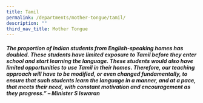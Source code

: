 ```yaml
---
title: Tamil
permalink: /departments/mother-tongue/tamil/
description: ""
third_nav_title: Mother Tongue
---
```


##### _The proportion of Indian students from English-speaking homes has doubled. These students have limited exposure to Tamil before they enter school and start learning the language. These students would also have limited opportunities to use Tamil in their homes. Therefore, our teaching approach will have to be modified, or even changed fundamentally, to ensure that such students learn the language in a manner, and at a pace, that meets their need, with constant motivation and encouragement as they progress.” – Minister S Iswaran_